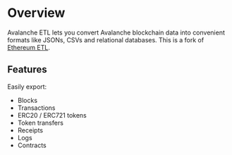 # Overview

Avalanche ETL lets you convert Avalanche blockchain data into convenient formats like JSONs, CSVs and relational databases.
This is a fork of [Ethereum ETL](https://github.com/blockchain-etl/ethereum-etl).

## Features

Easily export:

* Blocks
* Transactions
* ERC20 / ERC721 tokens
* Token transfers
* Receipts
* Logs
* Contracts